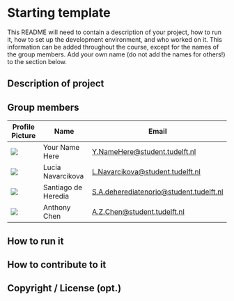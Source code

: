 # Starting template

This README will need to contain a description of your project, how to run it, how to set up the development environment, and who worked on it.
This information can be added throughout the course, except for the names of the group members.
Add your own name (do not add the names for others!) to the section below.

## Description of project

## Group members

| Profile Picture | Name | Email |
|---|---|---|
| ![](https://eu.ui-avatars.com/api/?name=OOPP&length=4&size=50&color=DDD&background=777&font-size=0.325) | Your Name Here | Y.NameHere@student.tudelft.nl |
| ![](https://secure.gravatar.com/avatar/553291783a5c3c984536f965c0a15b9f?s=40&d=identicon) | Lucia Navarcikova | L.Navarcikova@student.tudelft.nl |
| ![](https://secure.gravatar.com/avatar/c7c2380d93047b2eef861080b7af7ec4?s=40&d=identicon) | Santiago de Heredia | S.A.deherediatenorio@student.tudelft.nl |
| ![](https://secure.gravatar.com/avatar/de2c8cce3c9d5f9e0ca0593bc3eb93b7?s=50&d=identicon) | Anthony Chen | A.Z.Chen@student.tudelft.nl |

## How to run it

## How to contribute to it

## Copyright / License (opt.)
